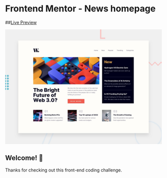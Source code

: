 # Frontend Mentor - News homepage

##[Live Preview](https://news-homepage-ahmed26.netlify.app/)

![Design preview for the News homepage coding challenge](./design/desktop-preview.jpg)

## Welcome! 👋

Thanks for checking out this front-end coding challenge.
